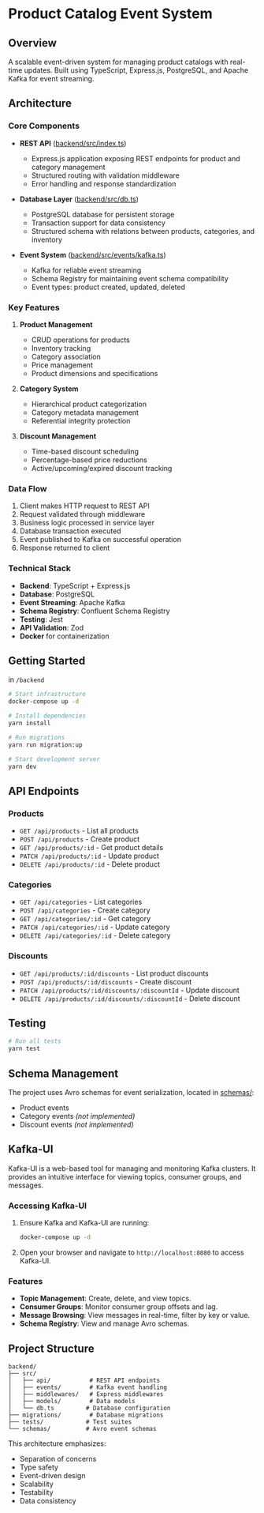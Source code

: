 # Product Catalog Event System

## Overview

A scalable event-driven system for managing product catalogs with real-time updates. Built using TypeScript, Express.js, PostgreSQL, and Apache Kafka for event streaming.

## Architecture

### Core Components

- **REST API** ([backend/src/index.ts](backend/src/index.ts))

  - Express.js application exposing REST endpoints for product and category management
  - Structured routing with validation middleware
  - Error handling and response standardization

- **Database Layer** ([backend/src/db.ts](backend/src/db.ts))

  - PostgreSQL database for persistent storage
  - Transaction support for data consistency
  - Structured schema with relations between products, categories, and inventory

- **Event System** ([backend/src/events/kafka.ts](backend/src/events/kafka.ts))
  - Kafka for reliable event streaming
  - Schema Registry for maintaining event schema compatibility
  - Event types: product created, updated, deleted

### Key Features

1. **Product Management**

   - CRUD operations for products
   - Inventory tracking
   - Category association
   - Price management
   - Product dimensions and specifications

2. **Category System**

   - Hierarchical product categorization
   - Category metadata management
   - Referential integrity protection

3. **Discount Management**
   - Time-based discount scheduling
   - Percentage-based price reductions
   - Active/upcoming/expired discount tracking

### Data Flow

1. Client makes HTTP request to REST API
2. Request validated through middleware
3. Business logic processed in service layer
4. Database transaction executed
5. Event published to Kafka on successful operation
6. Response returned to client

### Technical Stack

- **Backend**: TypeScript + Express.js
- **Database**: PostgreSQL
- **Event Streaming**: Apache Kafka
- **Schema Registry**: Confluent Schema Registry
- **Testing**: Jest
- **API Validation**: Zod
- **Docker** for containerization

## Getting Started

in `/backend`

```sh
# Start infrastructure
docker-compose up -d

# Install dependencies
yarn install

# Run migrations
yarn run migration:up

# Start development server
yarn dev
```

## API Endpoints

### Products

- `GET /api/products` - List all products
- `POST /api/products` - Create product
- `GET /api/products/:id` - Get product details
- `PATCH /api/products/:id` - Update product
- `DELETE /api/products/:id` - Delete product

### Categories

- `GET /api/categories` - List categories
- `POST /api/categories` - Create category
- `GET /api/categories/:id` - Get category
- `PATCH /api/categories/:id` - Update category
- `DELETE /api/categories/:id` - Delete category

### Discounts

- `GET /api/products/:id/discounts` - List product discounts
- `POST /api/products/:id/discounts` - Create discount
- `PATCH /api/products/:id/discounts/:discountId` - Update discount
- `DELETE /api/products/:id/discounts/:discountId` - Delete discount

## Testing

```sh
# Run all tests
yarn test
```

## Schema Management

The project uses Avro schemas for event serialization, located in [schemas/](schemas/):

- Product events
- Category events _(not implemented)_
- Discount events _(not implemented)_

## Kafka-UI

Kafka-UI is a web-based tool for managing and monitoring Kafka clusters. It provides an intuitive interface for viewing topics, consumer groups, and messages.

### Accessing Kafka-UI

1. Ensure Kafka and Kafka-UI are running:

   ```sh
   docker-compose up -d
   ```

2. Open your browser and navigate to `http://localhost:8080` to access Kafka-UI.

### Features

- **Topic Management**: Create, delete, and view topics.
- **Consumer Groups**: Monitor consumer group offsets and lag.
- **Message Browsing**: View messages in real-time, filter by key or value.
- **Schema Registry**: View and manage Avro schemas.

## Project Structure

```
backend/
├── src/
│   ├── api/           # REST API endpoints
│   ├── events/        # Kafka event handling
│   ├── middlewares/   # Express middlewares
│   ├── models/        # Data models
│   └── db.ts         # Database configuration
├── migrations/        # Database migrations
├── tests/            # Test suites
└── schemas/          # Avro event schemas
```

This architecture emphasizes:

- Separation of concerns
- Type safety
- Event-driven design
- Scalability
- Testability
- Data consistency
